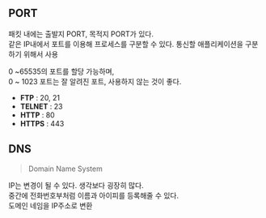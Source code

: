 ## PORT

패킷 내에는 출발지 PORT, 목적지 PORT가 있다.    
같은 IP내에서 포트를 이용해 프로세스를 구분할 수 있다. 통신할 애플리케이션을 구분하기 위해서 사용    

0 ~65535의 포트를 할당 가능하며,    
0 ~ 1023 포트는 잘 알려진 포트, 사용하지 않는 것이 좋다.    

- **FTP** : 20, 21    
- **TELNET** : 23    
- **HTTP** : 80    
- **HTTPS** : 443    

## DNS

>Domain Name System

IP는 변경이 될 수 있다. 생각보다 굉장히 많다.     
중간에 전화번호부처럼 이름과 아이피를 등록해줄 수 있다.    
도메인 네임을 IP주소로 변환   